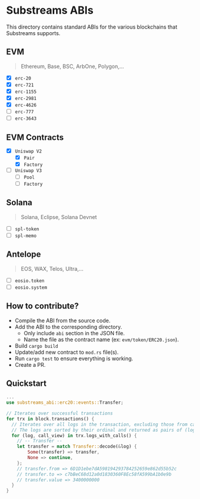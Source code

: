 # Substreams ABIs

This directory contains standard ABIs for the various blockchains that Substreams supports.

## EVM

> Ethereum, Base, BSC, ArbOne, Polygon,...

- [x] `erc-20`
- [x] `erc-721`
- [x] `erc-1155`
- [x] `erc-2981`
- [x] `erc-4626`
- [ ] `erc-777`
- [ ] `erc-3643`

## EVM Contracts

- [x] `Uniswap V2`
  - [x] `Pair`
  - [x] `Factory`
- [ ] `Uniswap V3`
  - [ ] `Pool`
  - [ ] `Factory`

## Solana

> Solana, Eclipse, Solana Devnet

- [ ] `spl-token`
- [ ] `spl-memo`

## Antelope

> EOS, WAX, Telos, Ultra,...

- [ ] `eosio.token`
- [ ] `eosio.system`

## How to contribute?

- Compile the ABI from the source code.
- Add the ABI to the corresponding directory.
  - Only include `abi` section in the JSON file.
  - Name the file as the contract name (ex: `evm/token/ERC20.json`).
- Build `cargo build`
- Update/add new contract to `mod.rs` file(s).
- Run `cargo test` to ensure everything is working.
- Create a PR.

## Quickstart

```rust
...
use substreams_abi::erc20::events::Transfer;

// Iterates over successful transactions
for trx in block.transactions() {
  // Iterates over all logs in the transaction, excluding those from calls that were not recorded to the chain's state.
  // The logs are sorted by their ordinal and returned as pairs of (log, call) where call is the call that produced the log.
  for (log, call_view) in trx.logs_with_calls() {
    // -- Transfer --
    let transfer = match Transfer::decode(&log) {
        Some(transfer) => transfer,
        None => continue,
    };
    // transfer.from => 6D1D1ebe7dA598194293784252659e862d55b52c
    // transfer.to => c7bBeC68d12a0d1830360F8Ec58fA599bA1b0e9b
    // transfer.value => 3400000000
  }
}
```
